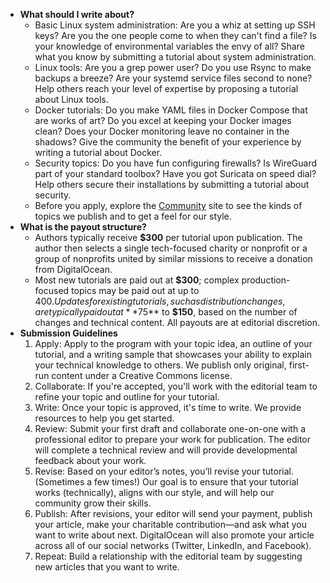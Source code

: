 - **What should I write about?**
  - Basic Linux system administration: Are you a whiz at setting up SSH keys? Are you the one people come to when they can't find a file? Is your knowledge of environmental variables the envy of all? Share what you know by submitting a tutorial about system administration.
  - Linux tools: Are you a grep power user? Do you use Rsync to make backups a breeze? Are your systemd service files second to none? Help others reach your level of expertise by proposing a tutorial about Linux tools.
  - Docker tutorials: Do you make YAML files in Docker Compose that are works of art? Do you excel at keeping your Docker images clean? Does your Docker monitoring leave no container in the shadows? Give the community the benefit of your experience by writing a tutorial about Docker.
  - Security topics: Do you have fun configuring firewalls? Is WireGuard part of your standard toolbox? Have you got Suricata on speed dial? Help others secure their installations by submitting a tutorial about security.
  - Before you apply, explore the [Community](https://www.digitalocean.com/community) site to see the kinds of topics we publish and to get a feel for our style. 
- **What is the payout structure?**
  - Authors typically receive **$300** per tutorial upon publication. The author then selects a single tech-focused charity or nonprofit or a group of nonprofits united by similar missions to receive a donation from DigitalOcean.
  - Most new tutorials are paid out at **$300**; complex production-focused topics may be paid out at up to $400. Updates for existing tutorials, such as distribution changes, are typically paid out at **$75** to **$150**, based on the number of changes and technical content. All payouts are at editorial discretion. 
- **Submission Guidelines**
  1. Apply: Apply to the program with your topic idea, an outline of your tutorial, and a writing sample that showcases your ability to explain your technical knowledge to others. We publish only original, first-run content under a Creative Commons license.
  2. Collaborate: If you're accepted, you'll work with the editorial team to refine your topic and outline for your tutorial.
  3. Write: Once your topic is approved, it's time to write. We provide resources to help you get started.
  4. Review: Submit your first draft and collaborate one-on-one with a professional editor to prepare your work for publication. The editor will complete a technical review and will provide developmental feedback about your work.
  5. Revise: Based on your editor’s notes, you’ll revise your tutorial. (Sometimes a few times!) Our goal is to ensure that your tutorial works (technically), aligns with our style, and will help our community grow their skills.
  6. Publish: After revisions, your editor will send your payment, publish your article, make your charitable contribution—and ask what you want to write about next. DigitalOcean will also promote your article across all of our social networks (Twitter, LinkedIn, and Facebook).
  7. Repeat: Build a relationship with the editorial team by suggesting new articles that you want to write.
